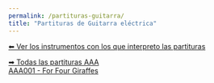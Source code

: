```yaml
---
permalink: /partituras-guitarra/
title: "Partituras de Guitarra eléctrica"
---
```


[⬅ Ver los instrumentos con los que interpreto las partituras](/partituras-instrumentos/)

[➡ Todas las partituras AAA](/partitura-aaa-guitarra/)  
[AAA001 - For Four Giraffes](/partitura-aaa-001/)
